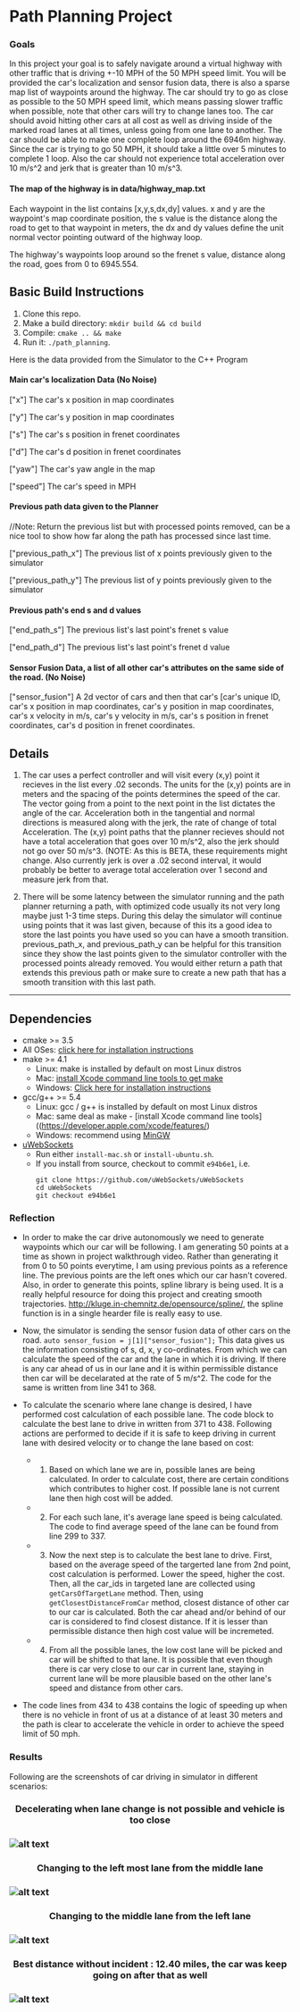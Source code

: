 # Path Planning Project

### Goals
In this project your goal is to safely navigate around a virtual highway with other traffic that is driving +-10 MPH of the 50 MPH speed limit. You will be provided the car's localization and sensor fusion data, there is also a sparse map list of waypoints around the highway. The car should try to go as close as possible to the 50 MPH speed limit, which means passing slower traffic when possible, note that other cars will try to change lanes too. The car should avoid hitting other cars at all cost as well as driving inside of the marked road lanes at all times, unless going from one lane to another. The car should be able to make one complete loop around the 6946m highway. Since the car is trying to go 50 MPH, it should take a little over 5 minutes to complete 1 loop. Also the car should not experience total acceleration over 10 m/s^2 and jerk that is greater than 10 m/s^3.

#### The map of the highway is in data/highway_map.txt
Each waypoint in the list contains  [x,y,s,dx,dy] values. x and y are the waypoint's map coordinate position, the s value is the distance along the road to get to that waypoint in meters, the dx and dy values define the unit normal vector pointing outward of the highway loop.

The highway's waypoints loop around so the frenet s value, distance along the road, goes from 0 to 6945.554.

## Basic Build Instructions

1. Clone this repo.
2. Make a build directory: `mkdir build && cd build`
3. Compile: `cmake .. && make`
4. Run it: `./path_planning`.

Here is the data provided from the Simulator to the C++ Program

#### Main car's localization Data (No Noise)

["x"] The car's x position in map coordinates

["y"] The car's y position in map coordinates

["s"] The car's s position in frenet coordinates

["d"] The car's d position in frenet coordinates

["yaw"] The car's yaw angle in the map

["speed"] The car's speed in MPH

#### Previous path data given to the Planner

//Note: Return the previous list but with processed points removed, can be a nice tool to show how far along
the path has processed since last time. 

["previous_path_x"] The previous list of x points previously given to the simulator

["previous_path_y"] The previous list of y points previously given to the simulator

#### Previous path's end s and d values 

["end_path_s"] The previous list's last point's frenet s value

["end_path_d"] The previous list's last point's frenet d value

#### Sensor Fusion Data, a list of all other car's attributes on the same side of the road. (No Noise)

["sensor_fusion"] A 2d vector of cars and then that car's [car's unique ID, car's x position in map coordinates, car's y position in map coordinates, car's x velocity in m/s, car's y velocity in m/s, car's s position in frenet coordinates, car's d position in frenet coordinates. 

## Details

1. The car uses a perfect controller and will visit every (x,y) point it recieves in the list every .02 seconds. The units for the (x,y) points are in meters and the spacing of the points determines the speed of the car. The vector going from a point to the next point in the list dictates the angle of the car. Acceleration both in the tangential and normal directions is measured along with the jerk, the rate of change of total Acceleration. The (x,y) point paths that the planner recieves should not have a total acceleration that goes over 10 m/s^2, also the jerk should not go over 50 m/s^3. (NOTE: As this is BETA, these requirements might change. Also currently jerk is over a .02 second interval, it would probably be better to average total acceleration over 1 second and measure jerk from that.

2. There will be some latency between the simulator running and the path planner returning a path, with optimized code usually its not very long maybe just 1-3 time steps. During this delay the simulator will continue using points that it was last given, because of this its a good idea to store the last points you have used so you can have a smooth transition. previous_path_x, and previous_path_y can be helpful for this transition since they show the last points given to the simulator controller with the processed points already removed. You would either return a path that extends this previous path or make sure to create a new path that has a smooth transition with this last path.

---

## Dependencies

* cmake >= 3.5
 * All OSes: [click here for installation instructions](https://cmake.org/install/)
* make >= 4.1
  * Linux: make is installed by default on most Linux distros
  * Mac: [install Xcode command line tools to get make](https://developer.apple.com/xcode/features/)
  * Windows: [Click here for installation instructions](http://gnuwin32.sourceforge.net/packages/make.htm)
* gcc/g++ >= 5.4
  * Linux: gcc / g++ is installed by default on most Linux distros
  * Mac: same deal as make - [install Xcode command line tools]((https://developer.apple.com/xcode/features/)
  * Windows: recommend using [MinGW](http://www.mingw.org/)
* [uWebSockets](https://github.com/uWebSockets/uWebSockets)
  * Run either `install-mac.sh` or `install-ubuntu.sh`.
  * If you install from source, checkout to commit `e94b6e1`, i.e.
    ```
    git clone https://github.com/uWebSockets/uWebSockets 
    cd uWebSockets
    git checkout e94b6e1
    ```
	
### Reflection ###

* In order to make the car drive autonomously we need to generate waypoints which our car will be following. I am generating 50 points at a time as shown in project walkthrough video. Rather than generating it from 0 to 50 points everytime, I am using previous points as a reference line. The previous points are the left ones which our car hasn't covered. Also, in order to generate this points, spline library is being used. It is a really helpful resource for doing this project and creating smooth trajectories. http://kluge.in-chemnitz.de/opensource/spline/, the spline function is in a single hearder file is really easy to use.

* Now, the simulator is sending the sensor fusion data of other cars on the road. 
`auto sensor_fusion = j[1]["sensor_fusion"];`
This data gives us the information consisting of s, d, x, y co-ordinates. From which we can calculate the speed of the car and the lane in which it is driving. If there is any car ahead of us in our lane and it is within permissible distance then car will be decelarated at the rate of 5 m/s^2. The code for the same is written from line 341 to 368.

* To calculate the scenario where lane change is desired, I have performed cost calculation of each possible lane. The code block to calculate the best lane to drive in written from 371 to 438. Following actions are performed to decide if it is safe to keep driving in current lane with desired velocity or to change the lane based on cost:

	* 1. Based on which lane we are in, possible lanes are being calculated. In order to calculate cost, there are certain conditions which contributes to higher cost. If possible lane is not current lane then high cost will be added.
	
	* 2. For each such lane, it's average lane speed is being calculated. The code to find average speed of the lane can be found from line 299 to 337. 
	
	* 3. Now the next step is to calculate the best lane to drive. First, based on the average speed of the targerted lane from 2nd point, cost calculation is performed. Lower the speed, higher the cost. Then, all the car_ids in targeted lane are collected using `getCarsOfTargetLane` method. Then, using `getClosestDistanceFromCar` method, closest distance of other car to our car is calculated. Both the car ahead and/or behind of our car is considered to find closest distance. If it is lesser than permissible distance then high cost value will be incremeted.
	
	* 4. From all the possible lanes, the low cost lane will be picked and car will be shifted to that lane. It is possible that even though there is car very close to our car in current lane, staying in current lane will be more plausible based on the other lane's speed and distance from other cars.
	
* The code lines from 434 to 438 contains the logic of speeding up when there is no vehicle in front of us at a distance of at least 30 meters and the path is clear to accelerate the vehicle in order to achieve the speed limit of 50 mph.

### Results ###

Following are the screenshots of car driving in simulator in different scenarios:

[image1]: ./data/decelerating_the_car.JPG "Decelerating the car"

[image2]: ./data/change_to_LL.JPG "Changing to left lane"

[image3]: ./data/change_to_ML.JPG "Changing to middle lane"

[image4]: ./data/highest_miles.JPG "Highest miles without any accident"

<h3 align="center"> Decelerating when lane change is not possible and vehicle is too close <h3>

![alt text][image1]


<h3 align="center"> Changing to the left most lane from the middle lane <h3>

![alt text][image2]


<h3 align="center"> Changing to the middle lane from the left lane <h3>

![alt text][image3]


<h3 align="center"> Best distance without incident : 12.40 miles, the car was keep going on after that as well <h3>

![alt text][image4]
